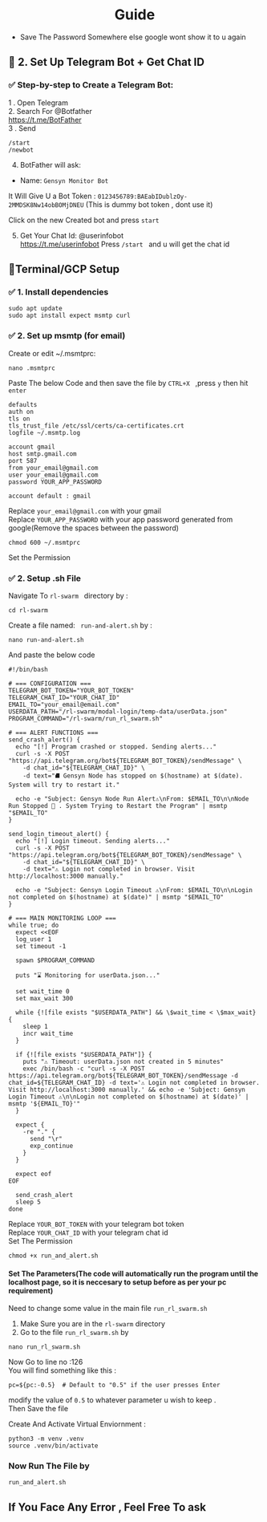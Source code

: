 <div align="center"> 

# Guide </div>

* Save The Password Somewhere else google wont show it to u again

## 🤖 2. Set Up Telegram Bot + Get Chat ID
### ✅ Step-by-step to Create a Telegram Bot:<br>
1 . Open Telegram<br>
2. Search For @Botfather <br> https://t.me/BotFather
<br>
3 . Send <br>

```
/start 
/newbot 
```
4. BotFather will ask:
* Name: `Gensyn Monitor Bot`

It Will Give U a Bot Token :
` 0123456789:BAEabIDublzOy-2MMDSK8Nw14obBOMjDNEU ` (This is dummy bot token , dont use it)

Click on the new Created bot and press `start`

5. Get Your Chat Id: 
@userinfobot <br> https://t.me/userinfobot
Press `/start ` and u will get the chat id


## 👾Terminal/GCP Setup



### ✅ 1. Install dependencies
```
sudo apt update
sudo apt install expect msmtp curl
```

### ✅ 2. Set up msmtp (for email)

Create or edit ~/.msmtprc:

```
nano .msmtprc
```
Paste The below Code and then save the file by `CTRL+X ` ,press `y` then hit `enter`
```
defaults
auth on
tls on
tls_trust_file /etc/ssl/certs/ca-certificates.crt
logfile ~/.msmtp.log

account gmail
host smtp.gmail.com
port 587
from your_email@gmail.com
user your_email@gmail.com
password YOUR_APP_PASSWORD

account default : gmail
```
Replace `your_email@gmail.com` with your gmail<br>
Replace `YOUR_APP_PASSWORD` with your app password generated from google(Remove the spaces between the password)<br>

``` 
chmod 600 ~/.msmtprc 
```
Set the Permission

### ✅ 2. Setup .sh File

Navigate To  `rl-swarm ` directory by : 

```
cd rl-swarm 
```
Create a file named:
` run-and-alert.sh` by :
```
nano run-and-alert.sh
```
And paste the below code 

```
#!/bin/bash

# === CONFIGURATION ===
TELEGRAM_BOT_TOKEN="YOUR_BOT_TOKEN"
TELEGRAM_CHAT_ID="YOUR_CHAT_ID"
EMAIL_TO="your_email@email.com"
USERDATA_PATH="/rl-swarm/modal-login/temp-data/userData.json"
PROGRAM_COMMAND="/rl-swarm/run_rl_swarm.sh"

# === ALERT FUNCTIONS ===
send_crash_alert() {
  echo "[!] Program crashed or stopped. Sending alerts..."
  curl -s -X POST "https://api.telegram.org/bot${TELEGRAM_BOT_TOKEN}/sendMessage" \
    -d chat_id="${TELEGRAM_CHAT_ID}" \
    -d text="⛘️ Gensyn Node has stopped on $(hostname) at $(date). System will try to restart it."

  echo -e "Subject: Gensyn Node Run Alert⚠️\nFrom: $EMAIL_TO\n\nNode Run Stopped 🚩 . System Trying to Restart the Program" | msmtp "$EMAIL_TO"
}

send_login_timeout_alert() {
  echo "[!] Login timeout. Sending alerts..."
  curl -s -X POST "https://api.telegram.org/bot${TELEGRAM_BOT_TOKEN}/sendMessage" \
    -d chat_id="${TELEGRAM_CHAT_ID}" \
    -d text="⚠️ Login not completed in browser. Visit http://localhost:3000 manually."

  echo -e "Subject: Gensyn Login Timeout ⚠️\nFrom: $EMAIL_TO\n\nLogin not completed on $(hostname) at $(date)" | msmtp "$EMAIL_TO"
}

# === MAIN MONITORING LOOP ===
while true; do
  expect <<EOF
  log_user 1
  set timeout -1

  spawn $PROGRAM_COMMAND

  puts "⌛ Monitoring for userData.json..."

  set wait_time 0
  set max_wait 300

  while {![file exists "$USERDATA_PATH"] && \$wait_time < \$max_wait} {
    sleep 1
    incr wait_time
  }

  if {![file exists "$USERDATA_PATH"]} {
    puts "⚠️ Timeout: userData.json not created in 5 minutes"
    exec /bin/bash -c "curl -s -X POST https://api.telegram.org/bot${TELEGRAM_BOT_TOKEN}/sendMessage -d chat_id=${TELEGRAM_CHAT_ID} -d text='⚠️ Login not completed in browser. Visit http://localhost:3000 manually.' && echo -e 'Subject: Gensyn Login Timeout ⚠️\n\nLogin not completed on $(hostname) at $(date)' | msmtp '${EMAIL_TO}'"
  }

  expect {
    -re "." {
      send "\r"
      exp_continue
    }
  }

  expect eof
EOF

  send_crash_alert
  sleep 5
done
```
Replace `YOUR_BOT_TOKEN` with your telegram bot token<br>
Replace `YOUR_CHAT_ID` with your telegram chat id <br>
Set The Permission 
```
chmod +x run_and_alert.sh
```
#### Set The Parameters(The code will automatically run the program until the localhost page, so it is neccesary to setup before as per your pc requirement)

Need to change some value in the main file `run_rl_swarm.sh`

1. Make Sure you are in the `rl-swarm` directory
2. Go to the file `run_rl_swarm.sh` by 
```
nano run_rl_swarm.sh
```
Now Go to line no :126<br> 
You will find something like this :
```
pc=${pc:-0.5}  # Default to "0.5" if the user presses Enter
```
modify the value of `0.5` to whatever parameter u wish to keep .<br>
Then Save the file

Create And Activate Virtual Enviornment :
```
python3 -m venv .venv
source .venv/bin/activate
```
### Now Run The File by
```
run_and_alert.sh
```


## If You Face Any Error , Feel Free To ask 

